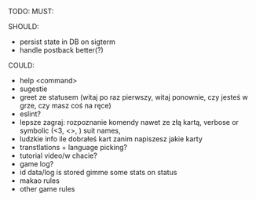 TODO:
MUST:

SHOULD:
- persist state in DB on sigterm
- handle postback better(?)

COULD:
- help \<command>
- sugestie
- greet ze statusem (witaj po raz pierwszy, witaj ponownie, czy jesteś w grze, czy masz coś na ręce)
- eslint?
- lepsze zagraj: rozpoznanie komendy nawet ze złą kartą, verbose or symbolic (<3, <>, ) suit names,
- ludzkie info ile dobrałeś kart zanim napiszesz jakie karty
- transtlations + language picking?
- tutorial video/w chacie?
- game log?
- id data/log is stored gimme some stats on status
- makao rules
- other game rules